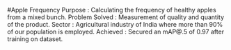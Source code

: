 #Apple Frequency
Purpose : Calculating the frequency of healthy apples from a mixed bunch.
Problem Solved : Measurement of quality and quantity of the product.
Sector : Agricultural industry of India where more than 90% of our population is employed.
Achieved : Secured an mAP@.5 of 0.97 after training on dataset.
